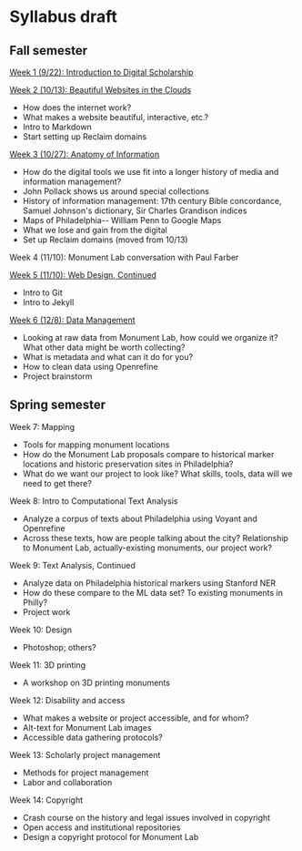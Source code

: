 # Syllabus draft

## Fall semester

[Week 1 (9/22): Introduction to Digital Scholarship](https://github.com/dsfellows/dsfellows/blob/master/week_1_agenda.md)

[Week 2 (10/13): Beautiful Websites in the Clouds](https://github.com/dsfellows/dsfellows/blob/master/week_2_agenda.md)
+ How does the internet work?
+ What makes a website beautiful, interactive, etc.?
+ Intro to Markdown
+ Start setting up Reclaim domains

[Week 3 (10/27): Anatomy of Information](https://github.com/dsfellows/dsfellows/blob/master/week_3_agenda.md)
+ How do the digital tools we use fit into a longer history of media and information management?
+ John Pollack shows us around special collections
+ History of information management: 17th century Bible concordance, Samuel Johnson's dictionary, Sir Charles Grandison indices
+ Maps of Philadelphia-- William Penn to Google Maps
+ What we lose and gain from the digital
+ Set up Reclaim domains (moved from 10/13)

Week 4 (11/10): Monument Lab conversation with Paul Farber

[Week 5 (11/10): Web Design, Continued](https://github.com/dsfellows/dsfellows/blob/master/week_5_agenda.md)
+ Intro to Git
+ Intro to Jekyll

[Week 6 (12/8): Data Management](https://github.com/dsfellows/dsfellows/blob/master/week_6_agenda.md)
+ Looking at raw data from Monument Lab, how could we organize it? What other data might be worth collecting?
+ What is metadata and what can it do for you?
+ How to clean data using Openrefine
+ Project brainstorm

## Spring semester

Week 7: Mapping
+ Tools for mapping monument locations
+ How do the Monument Lab proposals compare to historical marker locations and historic preservation sites in Philadelphia?
+ What do we want our project to look like? What skills, tools, data will we need to get there?

Week 8: Intro to Computational Text Analysis
+ Analyze a corpus of texts about Philadelphia using Voyant and Openrefine
+ Across these texts, how are people talking about the city? Relationship to Monument Lab, actually-existing monuments, our project work?

Week 9: Text Analysis, Continued
+ Analyze data on Philadelphia historical markers using Stanford NER
+ How do these compare to the ML data set? To existing monuments in Philly?
+ Project work

Week 10: Design
+ Photoshop; others?

Week 11: 3D printing
+ A workshop on 3D printing monuments

Week 12: Disability and access
+ What makes a website or project accessible, and for whom?
+ Alt-text for Monument Lab images
+ Accessible data gathering protocols?

Week 13: Scholarly project management
+ Methods for project management
+ Labor and collaboration

Week 14: Copyright
+ Crash course on the history and legal issues involved in copyright
+ Open access and institutional repositories
+ Design a copyright protocol for Monument Lab
